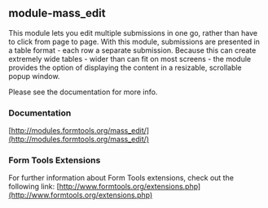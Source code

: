 ## module-mass_edit

This module lets you edit multiple submissions in one go, rather than have to click from page to page. With this module, submissions are presented in a table format - each row a separate submission. Because this can create extremely wide tables - wider than can fit on most screens - the module provides the option of displaying the content in a resizable, scrollable popup window.

Please see the documentation for more info.

### Documentation

[http://modules.formtools.org/mass_edit/](http://modules.formtools.org/mass_edit/)

### Form Tools Extensions

For further information about Form Tools extensions, check out the following link:
[http://www.formtools.org/extensions.php](http://www.formtools.org/extensions.php)
